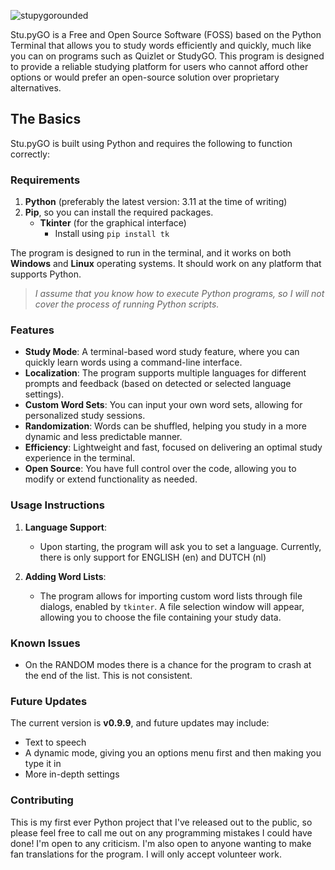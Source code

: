 ![stupygorounded](https://github.com/user-attachments/assets/9e711ac9-d0c1-409f-8512-0e76fc311993)

Stu.pyGO is a Free and Open Source Software (FOSS) based on the Python Terminal that allows you to study words efficiently and quickly, much like you can on programs such as Quizlet or StudyGO. This program is designed to provide a reliable studying platform for users who cannot afford other options or would prefer an open-source solution over proprietary alternatives.

## The Basics

Stu.pyGO is built using Python and requires the following to function correctly:

### Requirements
1. **Python** (preferably the latest version: 3.11 at the time of writing)
2. **Pip**, so you can install the required packages.
    - **Tkinter** (for the graphical interface)
      - Install using `pip install tk`

The program is designed to run in the terminal, and it works on both **Windows** and **Linux** operating systems. It should work on any platform that supports Python.

> _I assume that you know how to execute Python programs, so I will not cover the process of running Python scripts._

### Features
- **Study Mode**: A terminal-based word study feature, where you can quickly learn words using a command-line interface.
- **Localization**: The program supports multiple languages for different prompts and feedback (based on detected or selected language settings).
- **Custom Word Sets**: You can input your own word sets, allowing for personalized study sessions.
- **Randomization**: Words can be shuffled, helping you study in a more dynamic and less predictable manner.
- **Efficiency**: Lightweight and fast, focused on delivering an optimal study experience in the terminal.
- **Open Source**: You have full control over the code, allowing you to modify or extend functionality as needed.

### Usage Instructions
  
1. **Language Support**:  
   - Upon starting, the program will ask you to set a language. Currently, there is only support for ENGLISH (en) and DUTCH (nl)

2. **Adding Word Lists**:  
   - The program allows for importing custom word lists through file dialogs, enabled by `tkinter`. A file selection window will appear, allowing you to choose the file containing your study data.

### Known Issues
- On the RANDOM modes there is a chance for the program to crash at the end of the list. This is not consistent.
  
### Future Updates
The current version is **v0.9.9**, and future updates may include:
- Text to speech
- A dynamic mode, giving you an options menu first and then making you type it in
- More in-depth settings

### Contributing
This is my first ever Python project that I've released out to the public, so please feel free to call me out on any programming mistakes I could have done! I'm open to any criticism. I'm also open to anyone wanting to make fan translations for the program. I will only accept volunteer work.

